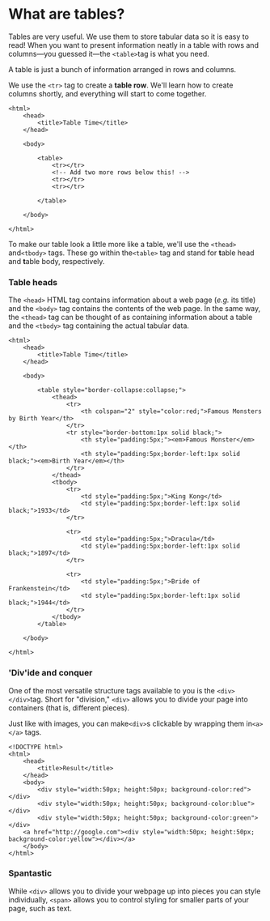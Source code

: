 # **What are tables?**

Tables are very useful. We use them to store tabular data so it is easy to read! When you want to present information neatly in a table with rows and columns—you guessed it—the `<table>`tag is what you need.

A table is just a bunch of information arranged in rows and columns.

We use the `<tr>` tag to create a **table row**. We'll learn how to create columns shortly, and everything will start to come together.

```
<html>
    <head>
        <title>Table Time</title>
    </head>

    <body>

        <table>
            <tr></tr>
            <!-- Add two more rows below this! -->
            <tr></tr>
            <tr></tr>

        </table>

    </body>

</html>
```

To make our table look a little more like a table, we'll use the `<thead>` and`<tbody>` tags. These go within the`<table>` tag and stand for **t**able head and **t**able body, respectively.

### Table heads

The `<head>` HTML tag contains information about a web page \(_e.g._ its title\) and the `<body>` tag contains the contents of the web page. In the same way, the `<thead>` tag can be thought of as containing information about a table and the `<tbody>` tag containing the actual tabular data.

```
<html>
    <head>
        <title>Table Time</title>
    </head>

    <body>

        <table style="border-collapse:collapse;">
            <thead>
                <tr>
                    <th colspan="2" style="color:red;">Famous Monsters by Birth Year</th>
                </tr>
                <tr style="border-bottom:1px solid black;">
                    <th style="padding:5px;"><em>Famous Monster</em></th>
                    <th style="padding:5px;border-left:1px solid black;"><em>Birth Year</em></th>
                </tr>
            </thead>
            <tbody>
                <tr>
                    <td style="padding:5px;">King Kong</td>
                    <td style="padding:5px;border-left:1px solid black;">1933</td>     
                </tr>

                <tr>
                    <td style="padding:5px;">Dracula</td>
                    <td style="padding:5px;border-left:1px solid black;">1897</td>
                </tr>

                <tr>
                    <td style="padding:5px;">Bride of Frankenstein</td>
                    <td style="padding:5px;border-left:1px solid black;">1944</td>
                </tr>
            </tbody>
        </table>

    </body>

</html>
```

### **'Div'ide and conquer**

One of the most versatile structure tags available to you is the `<div></div>`tag. Short for "division," `<div>` allows you to divide your page into containers \(that is, different pieces\).

Just like with images, you can make`<div>`s clickable by wrapping them in`<a></a>` tags.

```
<!DOCTYPE html>
<html>
    <head>
        <title>Result</title>
    </head>
    <body>
        <div style="width:50px; height:50px; background-color:red"></div>
        <div style="width:50px; height:50px; background-color:blue"></div>
        <div style="width:50px; height:50px; background-color:green"></div>
    <a href="http://google.com"><div style="width:50px; height:50px; background-color:yellow"></div></a>
    </body>
</html>
```

### **Spantastic**

While `<div>` allows you to divide your webpage up into pieces you can style individually, `<span>` allows you to control styling for smaller parts of your page, such as text.


